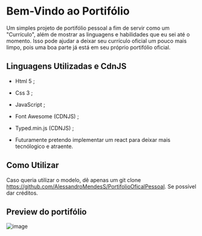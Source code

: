 # Bem-Vindo ao Portifólio 

Um simples projeto de portifólio pessoal a fim de servir como um "Currículo", além de mostrar as linguagens e habilidades que eu sei até o momento. Isso pode ajudar a deixar seu currículo oficial um pouco mais limpo, pois uma boa parte já está em seu próprio portifólio oficial.

## Linguagens Utilizadas e CdnJS

- Html 5 ;
- Css 3 ;
- JavaScript ;

- Font Awesome (CDNJS) ;
- Typed.min.js (CDNJS) ; 
- Futuramente pretendo implementar um react para deixar mais tecnólogico e atraente.

## Como Utilizar

Caso queria utilizar o modelo, dê apenas um git clone https://github.com/AlessandroMendesS/PortifolioOficalPessoal. 
Se possível dar créditos.

## Preview do portifólio

![image](https://github.com/user-attachments/assets/5ac6ad36-bd43-4522-ada7-47e8edcd206a)
